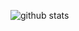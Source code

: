 ![github stats](https://github-readme-stats.vercel.app/api?username=calebccff&show_icons=true&theme=dark)
